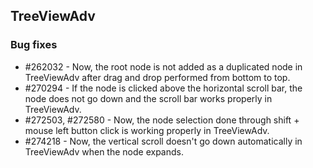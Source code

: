 ## TreeViewAdv

### Bug fixes

* \#262032 - Now, the root node is not added as a duplicated node in TreeViewAdv after drag and drop performed from bottom to top.
* \#270294 - If the node is clicked above the horizontal scroll bar, the node does not go down and the scroll bar works properly in TreeViewAdv.
* \#272503, \#272580 - Now, the node selection done through shift + mouse left button click is working properly in TreeViewAdv.
* \#274218 - Now, the vertical scroll doesn't go down automatically in TreeViewAdv when the node expands.


